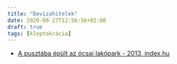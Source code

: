 ```yaml
---
title: "Devizahitelek"
date: 2020-08-27T12:56:56+02:00
draft: true
tags: [kleptokrácia]
---
```


- [A pusztába épült az ócsai lakópark - 2013, index.hu](https://index.hu/belfold/2013/02/21/lazitjak_a_felteteleket_az_ocsai_lakoparkba/)
